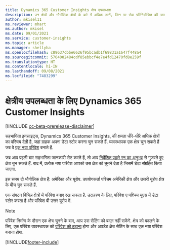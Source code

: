 ```yaml
---
title: Dynamics 365 Customer Insights क्षेत्र उपलब्धता
description: उन क्षेत्रों और भौगोलिक क्षेत्रों के बारे में अधिक जानें, जिन पर सेवा परिनियोजित की जाती है.
author: mkisel11
ms.reviewer: mhart
ms.author: mkisel
ms.date: 09/01/2021
ms.service: customer-insights
ms.topic: article
ms.manager: shellyha
ms.openlocfilehash: c89637cbbe6626f95bcadb1f69831a1647f448a4
ms.sourcegitcommit: 5704002484cdf85ebbcf4e7e4fd12470fd8e259f
ms.translationtype: HT
ms.contentlocale: hi-IN
ms.lasthandoff: 09/08/2021
ms.locfileid: "7483299"
---
```

# <a name="regional-availability-for-dynamics-365-customer-insights"></a>क्षेत्रीय उपलब्धता के लिए Dynamics 365 Customer Insights

[!INCLUDE [cc-beta-prerelease-disclaimer](includes/cc-beta-prerelease-disclaimer.md)]

सहभागिता इनसाइट्स, Dynamics 365 Customer Insights, की क्षमता धीरे-धीरे अधिक क्षेत्रों का परिचय देती है, जहां ग्राहक अपना डेटा स्टोर करना चुन सकते हैं. व्यवस्थापक एक क्षेत्र चुन सकते हैं जब वे [एक नया परिवेश](manage-environments-workspaces.md#create-an-environment) बनाते हैं. 

जब आप पहली बार सहभागिता जानकारी सेट करते हैं, तो आप [निर्देशित पहले रन का अनुभव](quickstart.md) से गुजरते हुए क्षेत्र चुन सकते हैं. बाद में, प्रत्येक नया परिवेश आपको उस क्षेत्र को चुनने देता है जिसमें डेटा संग्रहित किया जाएगा.

इस समय दो भौगोलिक क्षेत्र हैं: अमेरिका और यूरोप. उपयोगकर्ता पश्चिम अमेरिकी क्षेत्र और उत्तरी यूरोप क्षेत्र के बीच चुन सकते हैं.

एक संगठन विभिन्न क्षेत्रों में परिवेश बनाए रख सकता है. उदाहरण के लिए, परिवेश ए पश्चिम यूएस में डेटा स्टोर करता है और परिवेश बी उत्तर यूरोप में.

> [!NOTE]
> परिवेश निर्माण के दौरान एक क्षेत्र चुनने के बाद, आप उस सेटिंग को बदल नहीं सकेंगे. क्षेत्र को बदलने के लिए, एक परिवेश व्यवस्थापक को [परिवेश को हटाना](manage-environments-workspaces.md#delete-an-environment) होगा और अपडेट क्षेत्र सेटिंग के साथ एक नया परिवेश बनाना होगा.


[!INCLUDE[footer-include](../includes/footer-banner.md)]
